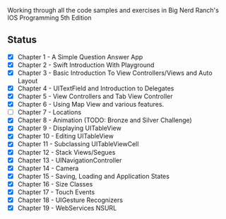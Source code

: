 Working through all the code samples and exercises in Big Nerd Ranch's IOS Programming 5th Edition

Status
-----
- [x] Chapter 1 - A Simple Question Answer App
- [x] Chapter 2 - Swift Introduction With Playground
- [x] Chapter 3 - Basic Introduction To View Controllers/Views and Auto Layout
- [x] Chapter 4 - UITextField and Introduction to Delegates
- [x] Chapter 5 - View Controllers and Tab View Controller
- [x] Chapter 6 - Using Map View and various features.
- [ ] Chapter 7 - Locations
- [x] Chapter 8 - Animation (TODO: Bronze and Silver Challenge)
- [x] Chapter 9 - Displaying UITableView
- [x] Chapter 10 - Editing UITableView
- [x] Chapter 11 - Subclassing UITableViewCell
- [x] Chapter 12 - Stack Views/Segues
- [x] Chapter 13 - UINavigationController
- [x] Chapter 14 - Camera
- [x] Chapter 15 - Saving, Loading and Application States
- [x] Chapter 16 - Size Classes
- [x] Chapter 17 - Touch Events
- [x] Chapter 18 - UIGesture Recognizers
- [x] Chapter 19 - WebServices NSURL
